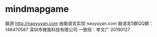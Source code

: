# mindmapgame
脑游
http://naoyuyan.com 由脑语言实现
naoyuyan.com 脑语言5群QQ群： 146470587
深圳市微我科技有限公司
一致班：李文广
20190127
